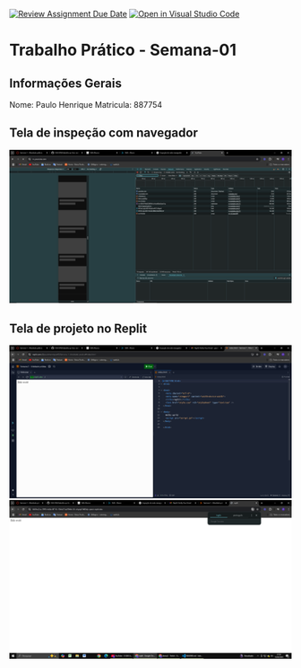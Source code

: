 [![Review Assignment Due Date](https://classroom.github.com/assets/deadline-readme-button-22041afd0340ce965d47ae6ef1cefeee28c7c493a6346c4f15d667ab976d596c.svg)](https://classroom.github.com/a/obNX3F-y)
[![Open in Visual Studio Code](https://classroom.github.com/assets/open-in-vscode-2e0aaae1b6195c2367325f4f02e2d04e9abb55f0b24a779b69b11b9e10269abc.svg)](https://classroom.github.com/online_ide?assignment_repo_id=18225848&assignment_repo_type=AssignmentRepo)
# Trabalho Prático - Semana-01

## Informações Gerais
Nome: Paulo Henrique
Matricula: 887754

## Tela de inspeção com navegador
![Print da tela com os testes de inspeção de conexão feitos com o navegador](image.png)

## Tela de projeto no Replit

![tela de um projeto simples](image-1.png)
![resultado sendo apresentado no navegador](image-2.png)
